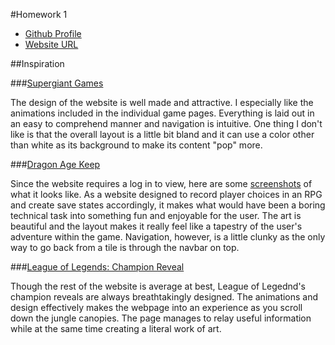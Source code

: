 #Homework 1

* [Github Profile](https://github.com/Jackaloops)
* [Website URL](https://www.fullmoongamestudios.com)

##Inspiration

###[Supergiant Games](https://www.supergiantgames.com/)

The design of the website is well made and attractive. I especially like the animations included in the individual game pages. Everything is laid out in an easy to comprehend manner and navigation is intuitive. One thing I don't like is that the overall layout is a little bit bland and it can  use a color other than white as its background to make its content "pop" more.

###[Dragon Age Keep](https://dragonagekeep.com/)

Since the website requires a log in to view, here are some [screenshots](http://imgur.com/a/eiRoh) of what it looks like. As a website designed to record player choices in an RPG and create save states accordingly, it makes what would have been a boring technical task into something fun and enjoyable for the user. The art is beautiful and the layout makes it really feel like a tapestry of the user's adventure within the game. Navigation, however, is a little clunky as the only way to go back from a tile is through the navbar on top.

###[League of Legends: Champion Reveal](http://na.leagueoflegends.com/en/featured/champion-reveal-ivern-green-father)

Though the rest of the website is average at best, League of Legednd's champion reveals are always breathtakingly designed. The animations and design effectively makes the webpage into an experience as you scroll down the jungle canopies. The page manages to relay useful information while at the same time creating a literal work of art.


